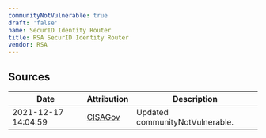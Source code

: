```yaml
---
communityNotVulnerable: true
draft: 'false'
name: SecurID Identity Router
title: RSA SecurID Identity Router
vendor: RSA
---
```





## Sources
| Date | Attribution | Description |
| --- | --- | --- |
| 2021-12-17 14:04:59 | [CISAGov](https://raw.githubusercontent.com/cisagov/log4j-affected-db/develop/README.md) | Updated communityNotVulnerable.  |
